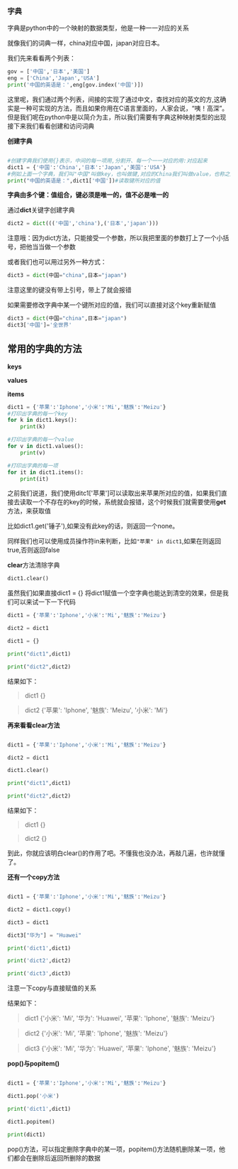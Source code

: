 ### 字典

字典是python中的一个映射的数据类型，他是一种一一对应的关系

就像我们的词典一样，china对应中国，japan对应日本。

我们先来看看两个列表：

```py
gov = ['中国','日本','美国']
eng = ['China','Japan','USA']
print('中国的英语是：',eng[gov.index('中国')])
```

这里呢，我们通过两个列表，间接的实现了通过中文，查找对应的英文的方,这确实是一种可实现的方法，而且如果你用在C语言里面的，人家会说，“咦！高深”。但是我们呢在python中是以简介为主，所以我们需要有字典这种映射类型的出现
接下来我们看看创建和访问词典

**创建字典**

```py

#创建字典我们使用{}表示，中间的每一项用,分割开、每一个一一对应的用:对应起来
dict1 = {'中国':'China','日本':'Japan','美国':'USA'}
#例如上面一个字典，我们叫"中国"叫做key，也叫做键,对应的China我们叫做value，也称之为值
print("中国的英语是：",dict1['中国'])#读取键所对应的值


```

**字典由多个键：值组合，键必须是唯一的，值不必是唯一的**

通过**dict**关键字创建字典

```py
dict2 = dict((('中国','china'),('日本','japan')))

```

注意哦：因为dict方法，只能接受一个参数，所以我把里面的参数打上了一个小括号，把他当当做一个参数

或者我们也可以用过另外一种方式：

```py
dict3 = dict(中国="china",日本="japan")

```

注意这里的键没有带上引号，带上了就会报错

如果需要修改字典中某一个键所对应的值，我们可以直接对这个key重新赋值

```py
dict3 = dict(中国="china",日本="japan")
dict3['中国']='全世界'
```

## 常用的字典的方法

**keys**

**values**

**items**

```py
dict1 = {'苹果':'Iphone','小米':'Mi','魅族':'Meizu'}
#打印出字典的每一个key
for k in dict1.keys():
    print(k)

#打印出字典的每一个value 
for v in dict1.values():
    print(v)

#打印出字典的每一项
for it in dict1.items():
    print(it)
```

之前我们说道，我们使用ditc1\['苹果'\]可以读取出来苹果所对应的值，如果我们直接去读取一个不存在的key的时候，系统就会报错，这个时候我们就需要使用**get**方法，来获取值

比如dict1.get\('锤子'\),如果没有此key的话，则返回一个none。

同样我们也可以使用成员操作符in来判断，比如`"苹果" in dict1`,如果在则返回true,否则返回false

**clear**方法清除字典

```py
dict1.clear()
```

虽然我们如果直接dict1 = {} 将dict1赋值一个空字典也能达到清空的效果，但是我们可以来试一下一下代码

```py
dict1 = {'苹果':'Iphone','小米':'Mi','魅族':'Meizu'}

dict2 = dict1

dict1 = {}

print("dict1",dict1)

print("dict2",dict2)
```

结果如下：

>dict1 {}

>dict2 {'苹果': 'Iphone', '魅族': 'Meizu', '小米': 'Mi'}


**再来看看clear方法**

```py

dict1 = {'苹果':'Iphone','小米':'Mi','魅族':'Meizu'}

dict2 = dict1

dict1.clear()

print("dict1",dict1)

print("dict2",dict2)
```
结果如下：

>dict1 {}

>dict2 {}

到此，你就应该明白clear()的作用了吧。不懂我也没办法，再敲几遍，也许就懂了。


**还有一个copy方法**

```py

dict1 = {'苹果':'Iphone','小米':'Mi','魅族':'Meizu'}

dict2 = dict1.copy()

dict3 = dict1

dict3["华为"] = "Huawei"

print('dict1',dict1)

print('dict2',dict2)

print('dict3',dict3)

```
注意一下copy与直接赋值的关系

结果如下：

>dict1 {'小米': 'Mi', '华为': 'Huawei', '苹果': 'Iphone', '魅族': 'Meizu'}

>dict2 {'小米': 'Mi', '苹果': 'Iphone', '魅族': 'Meizu'}

>dict3 {'小米': 'Mi', '华为': 'Huawei', '苹果': 'Iphone', '魅族': 'Meizu'}


**pop()与popitem()**

```py

dict1 = {'苹果':'Iphone','小米':'Mi','魅族':'Meizu'}

dict1.pop('小米')

print('dict1',dict1)

dict1.popitem()

print(dict1)

```
pop()方法，可以指定删除字典中的某一项，popitem()方法随机删除某一项，他们都会在删除后返回所删除的数据

